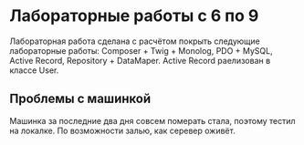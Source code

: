 # Лабораторные работы с 6 по 9
Лабораторная работа сделана с расчётом покрыть следующие лабораторные работы:
Composer + Twig + Monolog, PDO + MySQL, Active Record, Repository + DataMaper.
Active Record раелизован в классе User.

## Проблемы с машинкой
Машинка за последние два дня совсем померать стала, поэтому тестил на локалке. По возможности залью, как серевер оживёт.

